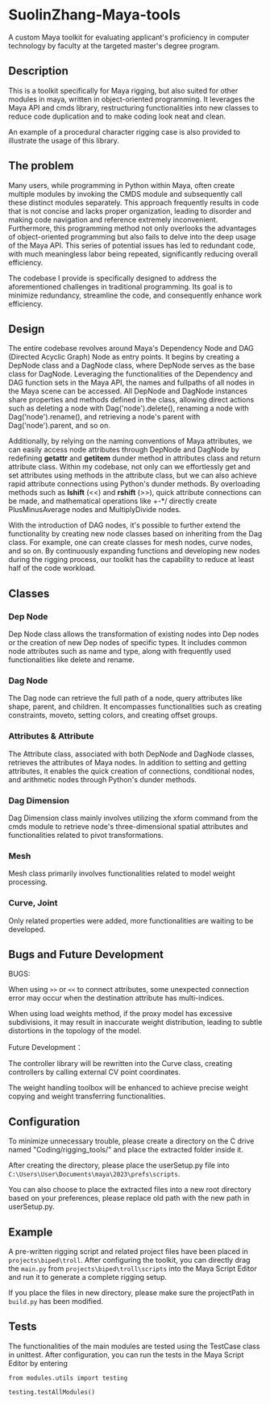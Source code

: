 # SuolinZhang-Maya-tools
A custom Maya toolkit for evaluating applicant's proficiency in computer technology by faculty at the targeted master's degree program.
## Description
This is a toolkit specifically for Maya rigging, but also suited for other modules in maya, written in object-oriented programming.  It leverages the Maya API and cmds library, restructuring functionalities into new classes to reduce code duplication and to make coding look neat and clean.

An example of a procedural character rigging case is also provided to illustrate the usage of this library.
## The problem
Many users, while programming in Python within Maya, often create multiple modules by invoking the CMDS module and subsequently call these distinct modules separately. This approach frequently results in code that is not concise and lacks proper organization, leading to disorder and making code navigation and reference extremely inconvenient. Furthermore, this programming method not only overlooks the advantages of object-oriented programming but also fails to delve into the deep usage of the Maya API. This series of potential issues has led to redundant code, with much meaningless labor being repeated, significantly reducing overall efficiency.

The codebase I provide is specifically designed to address the aforementioned challenges in traditional programming. Its goal is to minimize redundancy, streamline the code, and consequently enhance work efficiency.
## Design
The entire codebase revolves around Maya's Dependency Node and DAG (Directed Acyclic Graph) Node as entry points. It begins by creating a DepNode class and a DagNode class, where DepNode serves as the base class for DagNode. Leveraging the functionalities of the Dependency and DAG function sets in the Maya API, the names and fullpaths of all nodes in the Maya scene can be accessed. All DepNode and DagNode instances share properties and methods defined in the class, allowing direct actions such as deleting a node with Dag('node').delete(), renaming a node with Dag('node').rename(), and retrieving a node's parent with Dag('node').parent, and so on.

Additionally, by relying on the naming conventions of Maya attributes, we can easily access node attributes through DepNode and DagNode by redefining __getattr__ and __getitem__ dunder method in attributes class and return attribute class. Within my codebase, not only can we effortlessly get and set attributes using methods in the attribute class, but we can also achieve rapid attribute connections using Python's dunder methods. By overloading methods such as __lshift__ (<<) and __rshift__ (>>), quick attribute connections can be made, and mathematical operations like +-*/ directly create PlusMinusAverage nodes and MultiplyDivide nodes.

With the introduction of DAG nodes, it's possible to further extend the functionality by creating new node classes based on inheriting from the Dag class. For example, one can create classes for mesh nodes, curve nodes, and so on. By continuously expanding functions and developing new nodes during the rigging process, our toolkit has the capability to reduce at least half of the code workload.
## Classes
### Dep Node
Dep Node class allows the transformation of existing nodes into Dep nodes or the creation of new Dep nodes of specific types. It includes common node attributes such as name and type, along with frequently used functionalities like delete and rename.
### Dag Node
The Dag node can retrieve the full path of a node, query attributes like shape, parent, and children. It encompasses functionalities such as creating constraints, moveto, setting colors, and creating offset groups.
### Attributes & Attribute
The Attribute class, associated with both DepNode and DagNode classes, retrieves the attributes of Maya nodes. In addition to setting and getting attributes, it enables the quick creation of connections, conditional nodes, and arithmetic nodes through Python's dunder methods.
### Dag Dimension
Dag Dimension class mainly involves utilizing the xform command from the cmds module to retrieve node's three-dimensional spatial attributes and functionalities related to pivot transformations.
### Mesh
Mesh class primarily involves functionalities related to model weight processing.
### Curve, Joint
Only related properties were added, more functionalities are waiting to be developed.
## Bugs and Future Development
BUGS:

When using `>>` or `<<` to connect attributes, some unexpected connection error may occur when the destination attribute has multi-indices.

When using load weights method, if the proxy model has excessive subdivisions, it may result in inaccurate weight distribution, leading to subtle distortions in the topology of the model.

Future Development：

The controller library will be rewritten into the Curve class, creating controllers by calling external CV point coordinates.

The weight handling toolbox will be enhanced to achieve precise weight copying and weight transferring functionalities.

## Configuration
To minimize unnecessary trouble, please create a directory on the C drive named "Coding/rigging_tools/" and place the extracted folder inside it.

After creating the directory, please place the userSetup.py file into `C:\Users\User\Documents\maya\2023\prefs\scripts`.

You can also choose to place the extracted files into a new root directory based on your preferences, please replace old path with the new path in userSetup.py.
## Example
A pre-written rigging script and related project files have been placed in `projects\biped\troll`. After configuring the toolkit, you can directly drag the `main.py` from `projects\biped\troll\scripts` into the Maya Script Editor and run it to generate a complete rigging setup.

If you place the files in new directory, please make sure the projectPath in `build.py` has been modified.
## Tests
The functionalities of the main modules are tested using the TestCase class in unittest. After configuration, you can run the tests in the Maya Script Editor by entering 

`from modules.utils import testing` 

`testing.testAllModules()`
